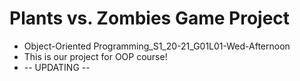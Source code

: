 # Plants vs. Zombies Game Project
- Object-Oriented Programming_S1_20-21_G01L01-Wed-Afternoon
- This is our project for OOP course! 
- -- UPDATING --
